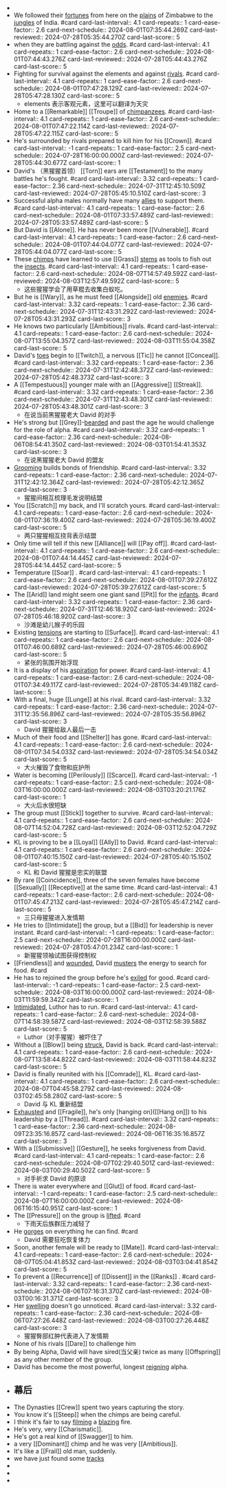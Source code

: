 -
- We followed their [fortunes]([[Fortune]]) from here on the [plains]([[Plain]]) of Zimbabwe to the [jungles]([[Jungle]]) of India. #card
  card-last-interval:: 4.1
  card-repeats:: 1
  card-ease-factor:: 2.6
  card-next-schedule:: 2024-08-01T07:35:44.269Z
  card-last-reviewed:: 2024-07-28T05:35:44.270Z
  card-last-score:: 5
- when they are battling against the [odds]([[Odds]]). #card
  card-last-interval:: 4.1
  card-repeats:: 1
  card-ease-factor:: 2.6
  card-next-schedule:: 2024-08-01T07:44:43.276Z
  card-last-reviewed:: 2024-07-28T05:44:43.276Z
  card-last-score:: 5
- Fighting for survival against the elements and against [rivals]([[Rival]]). #card
  card-last-interval:: 4.1
  card-repeats:: 1
  card-ease-factor:: 2.6
  card-next-schedule:: 2024-08-01T07:47:28.129Z
  card-last-reviewed:: 2024-07-28T05:47:28.130Z
  card-last-score:: 5
	- elements 表示客观元素，这里可以翻译为天灾
- Home to a [[Remarkable]] [[Troupe]] of [chimpanzees]([[Chimpanzees]]). #card
  card-last-interval:: 4.1
  card-repeats:: 1
  card-ease-factor:: 2.6
  card-next-schedule:: 2024-08-01T07:47:22.114Z
  card-last-reviewed:: 2024-07-28T05:47:22.115Z
  card-last-score:: 5
- He's surrounded by rivals prepared to kill him for his [[Crown]]. #card
  card-last-interval:: -1
  card-repeats:: 1
  card-ease-factor:: 2.5
  card-next-schedule:: 2024-07-28T16:00:00.000Z
  card-last-reviewed:: 2024-07-28T05:44:30.677Z
  card-last-score:: 1
- David's （黑猩猩首领） [[Torn]] ears are [[Testament]] to the many battles he's fought. #card
  card-last-interval:: 3.32
  card-repeats:: 1
  card-ease-factor:: 2.36
  card-next-schedule:: 2024-07-31T12:45:10.509Z
  card-last-reviewed:: 2024-07-28T05:45:10.510Z
  card-last-score:: 3
- Successful alpha males normally have many [allies]([[Ally]]) to support them. #card
  card-last-interval:: 4.1
  card-repeats:: 1
  card-ease-factor:: 2.6
  card-next-schedule:: 2024-08-01T07:33:57.489Z
  card-last-reviewed:: 2024-07-28T05:33:57.489Z
  card-last-score:: 5
- But David is [[Alone]]. He has never been more [[Vulnerable]]. #card
  card-last-interval:: 4.1
  card-repeats:: 1
  card-ease-factor:: 2.6
  card-next-schedule:: 2024-08-01T07:44:04.077Z
  card-last-reviewed:: 2024-07-28T05:44:04.077Z
  card-last-score:: 5
- These [chimps]([[Chimp]]) have learned to use [[Grass]] [stems]([[Stem]]) as tools to fish out the [insects]([[Insect]]). #card
  card-last-interval:: 4.1
  card-repeats:: 1
  card-ease-factor:: 2.6
  card-next-schedule:: 2024-08-07T14:57:49.592Z
  card-last-reviewed:: 2024-08-03T12:57:49.592Z
  card-last-score:: 5
	- 这些猩猩学会了用草棍去收集白蚁吃。
- But he is [[Wary]], as he must feed [[Alongside]] old [enemies]([[Enemy]]). #card
  card-last-interval:: 3.32
  card-repeats:: 1
  card-ease-factor:: 2.36
  card-next-schedule:: 2024-07-31T12:43:31.292Z
  card-last-reviewed:: 2024-07-28T05:43:31.293Z
  card-last-score:: 3
- He knows two particularly [[Ambitious]] rivals. #card
  card-last-interval:: 4.1
  card-repeats:: 1
  card-ease-factor:: 2.6
  card-next-schedule:: 2024-08-07T13:55:04.357Z
  card-last-reviewed:: 2024-08-03T11:55:04.358Z
  card-last-score:: 5
- David's [toes]([[Toe]]) begin to [[Twitch]], a nervous [[Tic]] he cannot [[Conceal]]. #card
  card-last-interval:: 3.32
  card-repeats:: 1
  card-ease-factor:: 2.36
  card-next-schedule:: 2024-07-31T12:42:48.372Z
  card-last-reviewed:: 2024-07-28T05:42:48.373Z
  card-last-score:: 3
- A [[Tempestuous]] younger male with an [[Aggressive]] [[Streak]]. #card
  card-last-interval:: 3.32
  card-repeats:: 1
  card-ease-factor:: 2.36
  card-next-schedule:: 2024-07-31T12:43:48.301Z
  card-last-reviewed:: 2024-07-28T05:43:48.301Z
  card-last-score:: 3
	- 在说当前黑猩猩老大 David 的对手
- He's strong but [[Grey]]-[bearded]([[Beard]]) and past the age he would challenge for the role of alpha. #card
  card-last-interval:: 3.32
  card-repeats:: 1
  card-ease-factor:: 2.36
  card-next-schedule:: 2024-08-06T08:54:41.350Z
  card-last-reviewed:: 2024-08-03T01:54:41.353Z
  card-last-score:: 3
	- 在说黑猩猩老大 David 的盟友
- [Grooming]([[Groom]]) builds bonds of friendship. #card
  card-last-interval:: 3.32
  card-repeats:: 1
  card-ease-factor:: 2.36
  card-next-schedule:: 2024-07-31T12:42:12.364Z
  card-last-reviewed:: 2024-07-28T05:42:12.365Z
  card-last-score:: 3
	- 猩猩间相互梳理毛发说明结盟
- You [[Scratch]] my back, and I'll scratch yours. #card
  card-last-interval:: 4.1
  card-repeats:: 1
  card-ease-factor:: 2.6
  card-next-schedule:: 2024-08-01T07:36:19.400Z
  card-last-reviewed:: 2024-07-28T05:36:19.400Z
  card-last-score:: 5
	- 两只猩猩相互挠背表示结盟
- Only time will tell if this new [[Alliance]] will [[Pay off]]. #card
  card-last-interval:: 4.1
  card-repeats:: 1
  card-ease-factor:: 2.6
  card-next-schedule:: 2024-08-01T07:44:14.445Z
  card-last-reviewed:: 2024-07-28T05:44:14.445Z
  card-last-score:: 5
- Temperature [[Soar]] . #card
  card-last-interval:: 4.1
  card-repeats:: 1
  card-ease-factor:: 2.6
  card-next-schedule:: 2024-08-01T07:39:27.612Z
  card-last-reviewed:: 2024-07-28T05:39:27.612Z
  card-last-score:: 5
- The [[Arid]] land might seem one giant sand [[Pit]] for the [infants]([[Infant]]). #card
  card-last-interval:: 3.32
  card-repeats:: 1
  card-ease-factor:: 2.36
  card-next-schedule:: 2024-07-31T12:46:18.920Z
  card-last-reviewed:: 2024-07-28T05:46:18.920Z
  card-last-score:: 3
	- 沙滩是幼儿猴子的乐园
- Existing [tensions]([[Tension]]) are starting to [[Surface]]. #card
  card-last-interval:: 4.1
  card-repeats:: 1
  card-ease-factor:: 2.6
  card-next-schedule:: 2024-08-01T07:46:00.689Z
  card-last-reviewed:: 2024-07-28T05:46:00.690Z
  card-last-score:: 5
	- 紧张的氛围开始浮现
- It is a display of his [aspiration]([[Aspiration]]) for power. #card
  card-last-interval:: 4.1
  card-repeats:: 1
  card-ease-factor:: 2.6
  card-next-schedule:: 2024-08-01T07:34:49.117Z
  card-last-reviewed:: 2024-07-28T05:34:49.118Z
  card-last-score:: 5
- With a final, huge [[Lunge]] at his rival. #card
  card-last-interval:: 3.32
  card-repeats:: 1
  card-ease-factor:: 2.36
  card-next-schedule:: 2024-07-31T12:35:56.896Z
  card-last-reviewed:: 2024-07-28T05:35:56.896Z
  card-last-score:: 3
	- David 猩猩给敌人最后一击
- Much of their food and [[Shelter]] has gone. #card
  card-last-interval:: 4.1
  card-repeats:: 1
  card-ease-factor:: 2.6
  card-next-schedule:: 2024-08-01T07:34:54.033Z
  card-last-reviewed:: 2024-07-28T05:34:54.034Z
  card-last-score:: 5
	- 大火摧毁了食物和庇护所
- Water is becoming [[Perilously]] [[Scarce]]. #card
  card-last-interval:: -1
  card-repeats:: 1
  card-ease-factor:: 2.5
  card-next-schedule:: 2024-08-03T16:00:00.000Z
  card-last-reviewed:: 2024-08-03T03:20:21.176Z
  card-last-score:: 1
	- 大火后水很短缺
- The group must [[Stick]] together to survive. #card
  card-last-interval:: 4.1
  card-repeats:: 1
  card-ease-factor:: 2.6
  card-next-schedule:: 2024-08-07T14:52:04.728Z
  card-last-reviewed:: 2024-08-03T12:52:04.729Z
  card-last-score:: 5
- KL is proving to be a [[Loyal]] [[Ally]] to David. #card
  card-last-interval:: 4.1
  card-repeats:: 1
  card-ease-factor:: 2.6
  card-next-schedule:: 2024-08-01T07:40:15.150Z
  card-last-reviewed:: 2024-07-28T05:40:15.150Z
  card-last-score:: 5
	- KL 和 David 猩猩是忠实的联盟
- By rare [[Coincidence]], three of the seven females have become [[Sexually]] [[Receptive]] at the same time. #card
  card-last-interval:: 4.1
  card-repeats:: 1
  card-ease-factor:: 2.6
  card-next-schedule:: 2024-08-01T07:45:47.213Z
  card-last-reviewed:: 2024-07-28T05:45:47.214Z
  card-last-score:: 5
	- 三只母猩猩进入发情期
- He tries to [[Intimidate]] the group, but a [[Bid]] for leadership is never instant. #card
  card-last-interval:: -1
  card-repeats:: 1
  card-ease-factor:: 2.5
  card-next-schedule:: 2024-07-28T16:00:00.000Z
  card-last-reviewed:: 2024-07-28T05:47:01.234Z
  card-last-score:: 1
	- 新猩猩领袖试图获得控制权
- [[Friendless]] and [wounded]([[Wound]]), David [musters]([[Muster]]) the energy to search for food. #card
- He has to rejoined the group before he's [exiled]([[Exile]]) for good. #card
  card-last-interval:: -1
  card-repeats:: 1
  card-ease-factor:: 2.5
  card-next-schedule:: 2024-08-03T16:00:00.000Z
  card-last-reviewed:: 2024-08-03T11:59:59.342Z
  card-last-score:: 1
- [Intimidated]([[Intimidate]]), Luthor has to run. #card
  card-last-interval:: 4.1
  card-repeats:: 1
  card-ease-factor:: 2.6
  card-next-schedule:: 2024-08-07T14:58:39.587Z
  card-last-reviewed:: 2024-08-03T12:58:39.588Z
  card-last-score:: 5
	- Luthor（对手猩猩）被吓住了
- Without a [[Blow]] being [struck]([[Strick]]), David is back. #card
  card-last-interval:: 4.1
  card-repeats:: 1
  card-ease-factor:: 2.6
  card-next-schedule:: 2024-08-07T13:58:44.822Z
  card-last-reviewed:: 2024-08-03T11:58:44.823Z
  card-last-score:: 5
- David is finally reunited with his [[Comrade]], KL. #card
  card-last-interval:: 4.1
  card-repeats:: 1
  card-ease-factor:: 2.6
  card-next-schedule:: 2024-08-07T04:45:58.279Z
  card-last-reviewed:: 2024-08-03T02:45:58.280Z
  card-last-score:: 5
	- David 与 KL 重新结盟
- [Exhausted]([[Exhaust]]) and [[Fragile]], he's only [hanging on]([[Hang on]]) to his leadership by a [[Thread]]. #card
  card-last-interval:: 3.32
  card-repeats:: 1
  card-ease-factor:: 2.36
  card-next-schedule:: 2024-08-09T23:35:16.857Z
  card-last-reviewed:: 2024-08-06T16:35:16.857Z
  card-last-score:: 3
- With a [[Submissive]] [[Gesture]], he seeks forgiveness from David. #card
  card-last-interval:: 4.1
  card-repeats:: 1
  card-ease-factor:: 2.6
  card-next-schedule:: 2024-08-07T02:29:40.501Z
  card-last-reviewed:: 2024-08-03T00:29:40.502Z
  card-last-score:: 5
	- 对手祈求 David 的原谅
- There is water everywhere and [[Glut]] of food. #card
  card-last-interval:: -1
  card-repeats:: 1
  card-ease-factor:: 2.5
  card-next-schedule:: 2024-08-07T16:00:00.000Z
  card-last-reviewed:: 2024-08-06T16:15:40.951Z
  card-last-score:: 1
- The [[Pressure]] on the group is [lifted]([[Lift]]). #card
	- 下雨天后族群压力减轻了
- He [gorges]([[Gorge]]) on everything he can find. #card
	- David 需要狂吃恢复体力
- Soon, another female will be ready to [[Mate]]. #card
  card-last-interval:: 4.1
  card-repeats:: 1
  card-ease-factor:: 2.6
  card-next-schedule:: 2024-08-07T05:04:41.853Z
  card-last-reviewed:: 2024-08-03T03:04:41.854Z
  card-last-score:: 5
- To prevent a [[Recurrence]] of [[Dissent]] in the [[Ranks]] . #card
  card-last-interval:: 3.32
  card-repeats:: 1
  card-ease-factor:: 2.36
  card-next-schedule:: 2024-08-06T07:16:31.370Z
  card-last-reviewed:: 2024-08-03T00:16:31.371Z
  card-last-score:: 3
- Her [swelling]([[Swell]]) doesn't go unnoticed. #card
  card-last-interval:: 3.32
  card-repeats:: 1
  card-ease-factor:: 2.36
  card-next-schedule:: 2024-08-06T07:27:26.448Z
  card-last-reviewed:: 2024-08-03T00:27:26.448Z
  card-last-score:: 3
	- 猩猩臀部红肿代表进入了发情期
- None of his rivals [[Dare]] to challenge him
- By being Alpha, David will have sired(当父亲) twice as many [[Offspring]] as any other member of the group.
- David has become the most powerful, longest [reigning]([[Reign]]) alpha.
- ## 幕后
- The Dynasties [[Crew]] spent two years capturing the story.
- You know it's [[Steep]] when the chimps are being careful.
- I think it's fair to say [filming]([[Film]]) a [blazing]([[Blaze]]) fire.
- He's very, very [[Charismatic]].
- He's got a real kind of [[Swagger]] to him.
- a very [[Dominant]] chimp and he was very [[Ambitious]].
- It's like a [[Frail]] old man, suddenly.
- we have just found some [tracks]([[Track]])
-
-
-